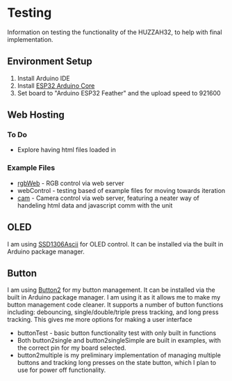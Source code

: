 # Testing
Information on testing the functionality of the HUZZAH32, to help with final implementation.

## Environment Setup
1. Install Arduino IDE
2. Install [ESP32 Arduino Core](https://github.com/espressif/arduino-esp32)
3. Set board to "Arduino ESP32 Feather" and the upload speed to 921600

## Web Hosting
### To Do
* Explore having html files loaded in
### Example Files
* [rgbWeb](https://diyusthad.com/2019/10/controlling-rgb-lights-from-esp32-web-server.html) - RGB control via web server
* webControl - testing based of example files for moving towards iteration
* [cam](https://randomnerdtutorials.com/esp32-cam-take-photo-display-web-server/) - Camera control via web server, featuring a neater way of handeling html data and javascript comm with the unit

## OLED
I am using [SSD1306Ascii](https://github.com/greiman/SSD1306Ascii) for OLED control. It can be installed via the built in Arduino package manager. 

## Button
I am using [Button2](https://github.com/LennartHennigs/Button2) for my button management. It can be installed via the built in Arduino package manager. I am using it as it allows me to make my button management code cleaner. It supports a number of button functions including: debouncing, single/double/triple press tracking, and long press tracking. This gives me more options for making a user interface
* buttonTest - basic button functionality test with only built in functions
* Both button2single and button2singleSimple are built in examples, with the correct pin for my board selected.
* button2multiple is my preliminary implementation of managing multiple buttons and tracking long presses on the state button, which I plan to use for power off functionality.
